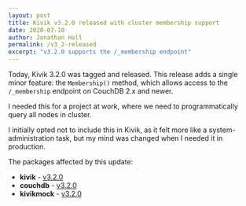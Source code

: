```yaml
---
layout: post
title: Kivik v3.2.0 released with cluster membership support
date: 2020-07-10
author: Jonathan Hall
permalink: /v3_2-released
excerpt: "v3.2.0 supports the /_membership endpoint"
---
```


Today, Kivik 3.2.0 was tagged and released.  This release adds a single minor
feature: the `Membership()` method, which allows access to the `/_membership`
endpoint on CouchDB 2.x and newer.

I needed this for a project at work, where we need to programmatically query all
nodes in cluster.

I initially opted not to include this in Kivik, as it felt more like a
system-administration task, but my mind was changed when I needed it in
production.

The packages affected by this update:

- **kivik** - [v3.2.0](https://github.com/go-kivik/kivik/releases/tag/v3.2.0)
- **couchdb** - [v3.2.0](https://github.com/go-kivik/couchdb/releases/tag/v3.2.0)
- **kivikmock** - [v3.2.0](https://github.com/go-kivik/kivikmock/releases/tag/v3.2.0)
